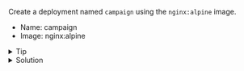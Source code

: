 Create a deployment named `campaign` using the `nginx:alpine` image.

- Name: campaign
- Image: nginx:alpine

<details>
  <summary>Tip</summary>
  <p>
  <code>kubectl create deployment --help</code>
  </p>
</details>
<details>
  <summary>Solution</summary>
  <p>
  <code>kubectl create deployment campaign --image=nginx:alpine</code>
  </p>
</details>